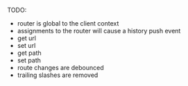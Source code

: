 TODO:
- router is global to the client context
- assignments to the router will cause a history push event
- get url
- set url
- get path
- set path
- route changes are debounced
- trailing slashes are removed